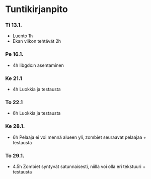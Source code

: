 # Tuntikirjanpito

### Ti 13.1.
- Luento 1h
- Ekan viikon tehtävät 2h

### Pe 16.1.
- 4h libgdx:n asentaminen

### Ke 21.1
- 4h Luokkia ja testausta

### To 22.1
- 6h Luokkia ja testausta

### Ke 28.1.
- 6h Pelaaja ei voi mennä alueen yli, zombiet seuraavat pelaajaa + testausta

### To 29.1.
- 4.5h Zombiet syntyvät satunnaisesti, niillä voi olla eri tekstuuri + testausta

